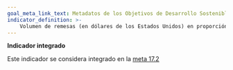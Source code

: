 ```yaml
---
goal_meta_link_text: Metadatos de los Objetivos de Desarrollo Sostenible de las Naciones Unidas (pdf 894kB)
indicator_definition: >- 
    Volumen de remesas (en dólares de los Estados Unidos) en proporción al PIB total
---
```

**Indicador integrado**

Este indicador se considera integrado en la [meta 17.2](/es/17)